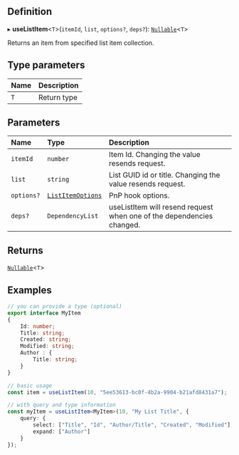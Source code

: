 
## Definition

▸ **useListItem**<`T`\>(`itemId`, `list`, `options?`, `deps?`): [`Nullable`](../Types/NullableT.md)<`T`\>

Returns an item from specified list item collection.

## Type parameters

| Name | Description |
| :------ | :------ |
| `T` | Return type |

## Parameters

| Name | Type | Description |
| :------ | :------ | :------ |
| `itemId` | `number` | Item Id. Changing the value resends request. |
| `list` | `string` | List GUID id or title. Changing the value resends request. |
| `options?` | [`ListItemOptions`](../Interfaces/ListItemOptions.md) | PnP hook options. |
| `deps?` | `DependencyList` | useListItem will resend request when one of the dependencies changed. |

## Returns

[`Nullable`](../Types/NullableT.md)<`T`\>

## Examples

```typescript
// you can provide a type (optional)
export interface MyItem
{
	Id: number;
	Title: string;
	Created: string;
	Modified: string;
	Author : {
		Title: string;
	}
}

// basic usage
const item = useListItem(10, "5ee53613-bc0f-4b2a-9904-b21afd8431a7");

// with query and type information
const myItem = useListItem<MyItem>(10, "My List Title", {
	query: {
		select: ["Title", "Id", "Author/Title", "Created", "Modified"],
		expand: ["Author"]
	}
});
```
